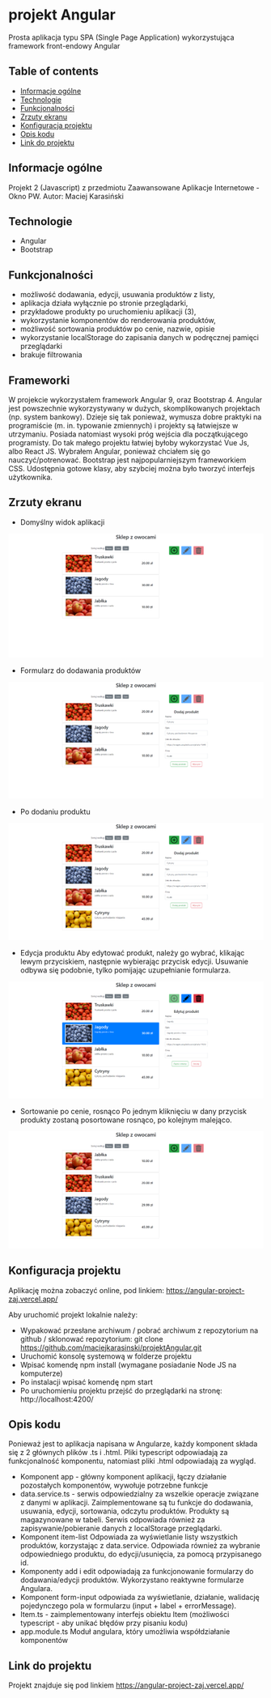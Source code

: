 # projekt Angular
Prosta aplikacja typu SPA (Single Page Application) wykorzystująca framework front-endowy Angular

## Table of contents
* [Informacje ogólne](#informacje-ogólne)
* [Technologie](#technologie)
* [Funkcjonalności](#funkcjonalności)
* [Zrzuty ekranu](#zrzuty-ekranu)
* [Konfiguracja projektu](#konfiguracja-projektu)
* [Opis kodu](#opis-kodu)
* [Link do projektu](#link-do-projektu)

## Informacje ogólne
Projekt 2 (Javascript) z przedmiotu Zaawansowane Aplikacje Internetowe - Okno PW. Autor: Maciej Karasiński

## Technologie
* Angular 
* Bootstrap

## Funkcjonalności
* możliwość dodawania, edycji, usuwania produktów z listy,
* aplikacja działa wyłącznie po stronie przeglądarki,
* przykładowe produkty po uruchomieniu aplikacji (3),
* wykorzystanie komponentów do renderowania produktów,
* możliwość sortowania produktów po cenie, nazwie, opisie
* wykorzystanie localStorage do zapisania danych w podręcznej pamięci przeglądarki
* brakuje filtrowania

## Frameworki
W projekcie wykorzystałem framework Angular 9, oraz Bootstrap 4. Angular jest powszechnie wykorzystywany w dużych, skomplikowanych projektach (np. system bankowy). Dzieje się tak ponieważ, wymusza dobre praktyki na programiście (m. in. typowanie zmiennych) i projekty są łatwiejsze w utrzymaniu. Posiada natomiast wysoki próg wejścia dla początkującego programisty. Do tak małego projektu łatwiej byłoby wykorzystać Vue Js, albo React JS. Wybrałem Angular, ponieważ chciałem się go nauczyć/potrenować. Bootstrap jest najpopularniejszym frameworkiem CSS. Udostępnia gotowe klasy, aby szybciej można było tworzyć interfejs użytkownika.

## Zrzuty ekranu   
* Domyślny widok aplikacji   
<p align="center">
  <img src="./screens/widok.png" />
</p>

* Formularz do dodawania produktów   
<p align="center">
  <img src="./screens/dodawanie.png" />
</p>

* Po dodaniu produktu   
<p align="center">
  <img src="./screens/dodano.png" />
</p>

* Edycja produktu
Aby edytować produkt, należy go wybrać, klikając lewym przyciskiem, następnie wybierając przycisk edycji. Usuwanie odbywa się podobnie, tylko pomijając uzupełnianie formularza.
<p align="center">
  <img src="./screens/edycja.png" />
</p>

* Sortowanie po cenie, rosnąco
Po jednym kliknięciu w dany przycisk produkty zostaną posortowane rosnąco, po kolejnym malejąco.
<p align="center">
  <img src="./screens/sortowanie.png" />
</p>

## Konfiguracja projektu
Aplikację można zobaczyć online, pod linkiem: https://angular-project-zaj.vercel.app/

Aby uruchomić projekt lokalnie należy:
* Wypakować przesłane archiwum / pobrać archiwum z repozytorium na github / sklonować repozytorium: git clone https://github.com/maciejkarasinski/projektAngular.git
* Uruchomić konsolę systemową w folderze projektu
* Wpisać komendę npm install (wymagane posiadanie Node JS na komputerze)
* Po instalacji wpisać komendę npm start
* Po uruchomieniu projektu przejść do przeglądarki na stronę: http://localhost:4200/

## Opis kodu
Ponieważ jest to aplikacja napisana w Angularze, każdy komponent składa się z 2 głównych plików <nazwa>.ts i <nazwa>.html. Pliki typescript odpowiadają za funkcjonalność komponentu, natomiast pliki .html odpowiadają za wygląd.

* Komponent app - główny komponent aplikacji, łączy działanie pozostałych komponentów, wywołuje potrzebne funkcje
* data.service.ts - serwis odpowiedzialny za wszelkie operacje związane z danymi w aplikacji. Zaimplementowane są tu funkcje do dodawania, usuwania, edycji, sortowania, odczytu produktów. Produkty są magazynowane w tabeli. Serwis odpowiada również za zapisywanie/pobieranie danych z localStorage przeglądarki.
* Komponent item-list Odpowiada za wyświetlanie listy wszystkich produktów, korzystając z data.service. Odpowiada również za wybranie odpowiedniego produktu, do edycji/usunięcia, za pomocą przypisanego id.
* Komponenty add i edit odpowiadają za funkcjonowanie formularzy do dodawania/edycji produktów. Wykorzystano reaktywne formularze Angulara.
* Komponent form-input odpowiada za wyświetlanie, działanie, walidację pojedynczego pola w formularzu (input + label + errorMessage).
* Item.ts - zaimplementowany interfejs obiektu Item (możliwości typescript - aby unikać błędów przy pisaniu kodu)
* app.module.ts Moduł angulara, który umożliwia współdziałanie komponentów


## Link do projektu
Projekt znajduje się pod linkiem https://angular-project-zaj.vercel.app/
